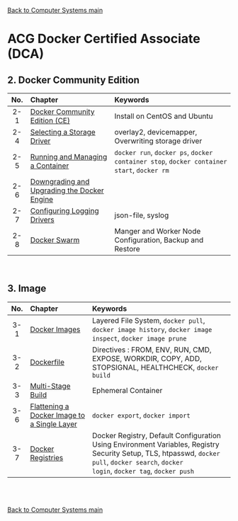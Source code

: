 [Back to Computer Systems main](../../../README.md)

# ACG Docker Certified Associate (DCA)

## 2. Docker Community Edition
|No.|Chapter|Keywords|
|:-:|:------|:-------|
|2-1|[Docker Community Edition (CE)](./02_01/note.md)|Install on CentOS and Ubuntu|
|2-4|[Selecting a Storage Driver](./02_04/note.md)|overlay2, devicemapper, Overwriting storage driver|
|2-5|[Running and Managing a Container](./02_05/note.md)|```docker run```, ```docker ps```, ```docker container stop```, ```docker container start```, ```docker rm```|
|2-6|[Downgrading and Upgrading the Docker Engine](./02_06/note.md)||
|2-7|[Configuring Logging Drivers](./02_07/note.md)|json-file, syslog|
|2-8|[Docker Swarm](./02_08/note.md)|Manger and Worker Node Configuration, Backup and Restore|

<br>

## 3. Image
|No.|Chapter|Keywords|
|:-:|:------|:-------|
|3-1|[Docker Images](./03_01/note.md)|Layered File System, ```docker pull```, ```docker image history```, ```docker image inspect```, ```docker image prune```|
|3-2|[Dockerfile](./03_02/note.md)|Directives : FROM, ENV, RUN, CMD, EXPOSE, WORKDIR, COPY, ADD, STOPSIGNAL, HEALTHCHECK, ```docker build```|
|3-3|[Multi-Stage Build](./03_03/note.md)|Ephemeral Container|
|3-6|[Flattening a Docker Image to a Single Layer](./03_06/note.md)|```docker export```, ```docker import```|
|3-7|[Docker Registries](./03_07/note.md)|Docker Registry, Default Configuration Using Environment Variables, Registry Security Setup, TLS, htpasswd, <code>docker pull</code>, <code>docker search</code>, <code>docker login</code>, <code>docker tag</code>, <code>docker push</code>|



<br><br>


[Back to Computer Systems main](../../../README.md)